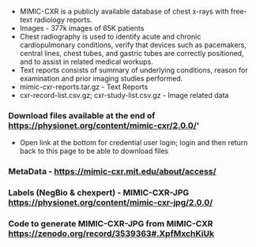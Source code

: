 * MIMIC-CXR is a publicly available database of chest x-rays with free-text radiology reports. 
* Images - 377k images of 65K patients
* Chest radiography is used to identify acute and chronic cardiopulmonary conditions, verify that devices such as pacemakers, central lines, chest tubes, and gastric tubes are correctly positioned, and to assist in related medical workups. 
* Text reports consists of summary of underlying conditions, reason for examination and prior imaging studies performed.
* mimic-cxr-reports.tar.gz - Text Reports
* cxr-record-list.csv.gz; cxr-study-list.csv.gz - Image related data


### Download files available at the end of https://physionet.org/content/mimic-cxr/2.0.0/'
* Open link at the bottom for credential user login; login and then return back to this page to be able to download files
### MetaData - https://mimic-cxr.mit.edu/about/access/
### Labels (NegBio & chexpert) - MIMIC-CXR-JPG https://physionet.org/content/mimic-cxr-jpg/2.0.0/
### Code to generate MIMIC-CXR-JPG from MIMIC-CXR https://zenodo.org/record/3539363#.XpfMxchKiUk



